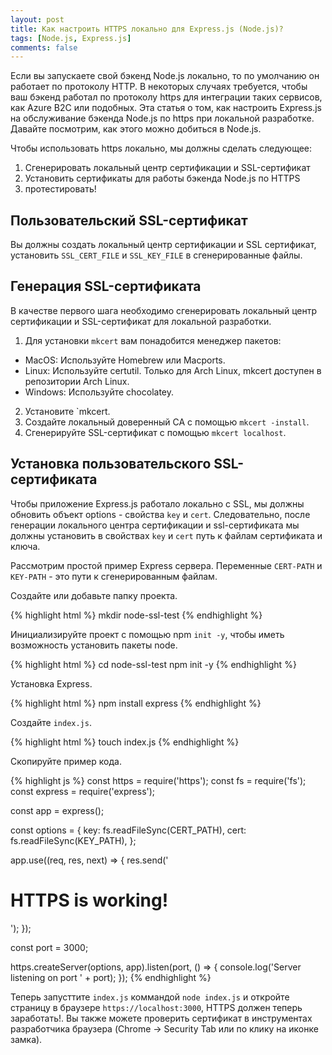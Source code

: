 ```yaml
---
layout: post
title: Как настроить HTTPS локально для Express.js (Node.js)?
tags: [Node.js, Express.js]
comments: false
---
```


Если вы запускаете свой бэкенд Node.js локально, то по умолчанию он работает по протоколу HTTP. В некоторых случаях
требуется, чтобы ваш бэкенд работал по протоколу https для интеграции таких сервисов, как Azure B2C или подобных. Эта
статья о том, как настроить Express.js на обслуживание бэкенда Node.js по https при локальной разработке. Давайте
посмотрим, как этого можно добиться в Node.js.

Чтобы использовать https локально, мы должны сделать следующее:

1. Сгенерировать локальный центр сертификации и SSL-сертификат
2. Установить сертификаты для работы бэкенда Node.js по HTTPS
3. протестировать!

## Пользовательский SSL-сертификат

Вы должны создать локальный центр сертификации и SSL сертификат, установить `SSL_CERT_FILE` и `SSL_KEY_FILE` в
сгенерированные файлы.

## Генерация SSL-сертификата

В качестве первого шага необходимо сгенерировать локальный центр сертификации и SSL-сертификат для локальной разработки.

1. Для установки `mkcert` вам понадобится менеджер пакетов:

- MacOS: Используйте Homebrew или Macports.
- Linux: Используйте certutil. Только для Arch Linux, mkcert доступен в репозитории Arch Linux.
- Windows: Используйте chocolatey.

2. Установите `mkcert.
3. Создайте локальный доверенный CA с помощью `mkcert -install`.
4. Сгенерируйте SSL-сертификат с помощью `mkcert localhost`.

## Установка пользовательского SSL-сертификата

Чтобы приложение Express.js работало локально с SSL, мы должны обновить объект options - свойства `key` и `cert`.
Следовательно, после генерации локального центра сертификации и ssl-сертификата мы должны установить в свойствах `key` и
`cert` путь к файлам сертификата и ключа.

Рассмотрим простой пример Express сервера. Переменные `CERT-PATH` и `KEY-PATH` - это пути к сгенерированным файлам.

Создайте или добавьте папку проекта.

{% highlight html %}
mkdir node-ssl-test
{% endhighlight %}

Инициализируйте проект с помощью npm `init -y`, чтобы иметь возможность установить пакеты node.

{% highlight html %}
cd node-ssl-test
npm init -y
{% endhighlight %}

Установка Express.

{% highlight html %}
npm install express
{% endhighlight %}

Создайте `index.js`.

{% highlight html %}
touch index.js
{% endhighlight %}

Скопируйте пример кода.

{% highlight js %}
const https = require('https');
const fs = require('fs');
const express = require('express');

const app = express();

const options = {
  key: fs.readFileSync(CERT_PATH),
  cert: fs.readFileSync(KEY_PATH),
};

app.use((req, res, next) => {
  res.send('<h1>HTTPS is working!</h1>');
});

const port = 3000;

https.createServer(options, app).listen(port, () => {
  console.log('Server listening on port ' + port);
});
{% endhighlight %}

Теперь запусттите `index.js` коммандой `node index.js` и откройте страницу в браузере `https://localhost:3000`, HTTPS должен теперь заработать!. Вы также можете проверить сертификат в инструментах разработчика браузера (Chrome -> Security Tab или по клику на иконке замка).